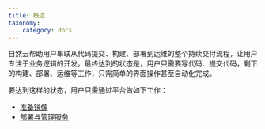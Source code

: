 ```yaml
---
title: 概述
taxonomy:
    category: docs
---
```



自然云帮助用户串联从代码提交、构建、部署到运维的整个持续交付流程，让用户专注于业务逻辑的开发。最终达到的状态是，用户只需要写代码、提交代码，剩下的构建、部署、运维等工作，只需简单的界面操作甚至自动化完成。

要达到这样的状态，用户只需通过平台做如下工作：

* [准备镜像](../img)
* [部署与管理服务](../container-services)



